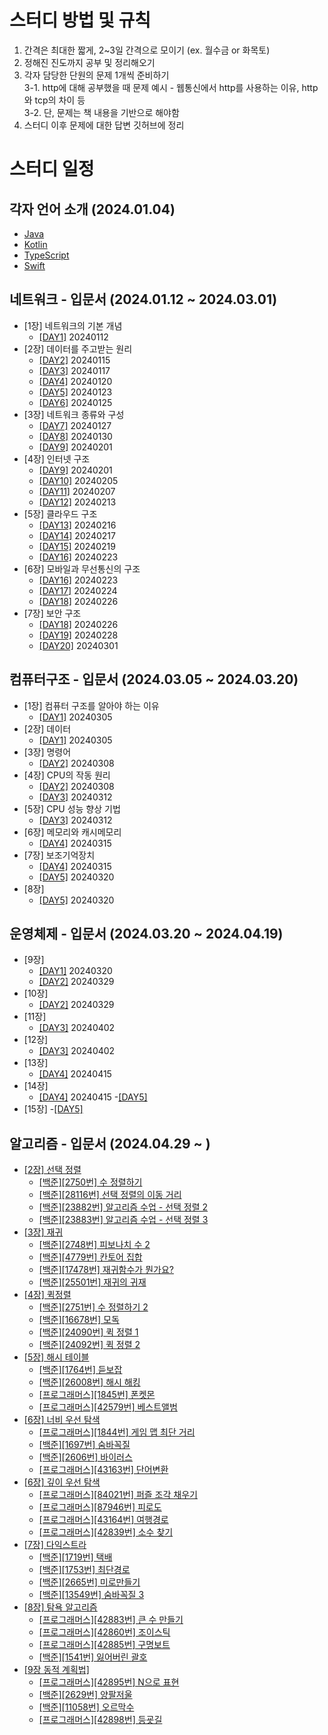 # 스터디 방법 및 규칙

1. 간격은 최대한 짧게, 2~3일 간격으로 모이기 (ex. 월수금 or 화목토)
2. 정해진 진도까지 공부 및 정리해오기
3. 각자 담당한 단원의 문제 1개씩 준비하기</br>
    3-1. http에 대해 공부했을 때 문제 예시 - 웹통신에서 http를 사용하는 이유, http 와 tcp의 차이 등    
    3-2. 단, 문제는 책 내용을 기반으로 해야함
5. 스터디 이후 문제에 대한 답변 깃허브에 정리

# 스터디 일정

## 각자 언어 소개 (2024.01.04)

- [Java](./언어소개/자바를쓰는이유/why_use_java.md)
- [Kotlin](https://github.com/PCYSB/TIL-PCYSB/blob/master/%EC%BD%94%ED%8B%80%EB%A6%B0%EC%97%90%EB%8C%80%ED%95%B4%EC%84%9C/%EC%BD%94%ED%8B%80%EB%A6%B0%20%EC%9D%B4%EB%9E%80.md)
- [TypeScript](https://github.com/team-imad-study/study-question/blob/main/%EC%96%B8%EC%96%B4%EC%86%8C%EA%B0%9C/TypeScript%EB%A5%BC%EC%95%8C%EB%A0%A4%EC%A3%BC%EA%B2%9F%EB%8B%A4/TypeScript%EC%97%90%20%EB%8C%80%ED%95%B4%EC%84%9C/24.01.04_TypeScript%EC%97%90%20%EB%8C%80%ED%95%B4%EC%84%9C.pdf)
- [Swift](https://github.com/QuaRang1225/TIL-quarang/wiki/Swift%EC%97%90-%EB%8C%80%ED%95%98%EC%97%AC)

## 네트워크 - 입문서 (2024.01.12 ~ 2024.03.01)

- [1장] 네트워크의 기본 개념
  - [[DAY1]](./Network/그림으로_이해하는_네트워크_구조와_기술/Chapter01_네트워크_기본_개념.md#day1) 20240112
- [2장] 데이터를 주고받는 원리
  - [[DAY2]](./Network/그림으로_이해하는_네트워크_구조와_기술/Chapter02_데이터_주고받는_원리.md#day2) 20240115
  - [[DAY3]](./Network/그림으로_이해하는_네트워크_구조와_기술/Chapter02_데이터_주고받는_원리.md#day3) 20240117
  - [[DAY4]](./Network/그림으로_이해하는_네트워크_구조와_기술/Chapter02_데이터_주고받는_원리.md#day4) 20240120
  - [[DAY5]](./Network/그림으로_이해하는_네트워크_구조와_기술/Chapter02_데이터_주고받는_원리.md#day5) 20240123
  - [[DAY6]](./Network/그림으로_이해하는_네트워크_구조와_기술/Chapter02_데이터_주고받는_원리.md#day6) 20240125
- [3장] 네트워크 종류와 구성
  - [[DAY7]](./Network/그림으로_이해하는_네트워크_구조와_기술/Chapter03_네트워크_종류와_구성.md#day7) 20240127
  - [[DAY8]](./Network/그림으로_이해하는_네트워크_구조와_기술/Chapter03_네트워크_종류와_구성.md#day8) 20240130
  - [[DAY9]](./Network/그림으로_이해하는_네트워크_구조와_기술/Chapter03_네트워크_종류와_구성.md#day9) 20240201
- [4장] 인터넷 구조
  - [[DAY9]](./Network/그림으로_이해하는_네트워크_구조와_기술/Chapter04_인터넷_구조.md#day9) 20240201
  - [[DAY10]](./Network/그림으로_이해하는_네트워크_구조와_기술/Chapter04_인터넷_구조.md#day10) 20240205
  - [[DAY11]](./Network/그림으로_이해하는_네트워크_구조와_기술/Chapter04_인터넷_구조.md#day11) 20240207
  - [[DAY12]](./Network/그림으로_이해하는_네트워크_구조와_기술/Chapter04_인터넷_구조.md#day12) 20240213
- [5장] 클라우드 구조
  - [[DAY13]](./Network/그림으로_이해하는_네트워크_구조와_기술/Chapter05_클라우드_구조.md#day13) 20240216
  - [[DAY14]](./Network/그림으로_이해하는_네트워크_구조와_기술/Chapter05_클라우드_구조.md#day14) 20240217
  - [[DAY15]](./Network/그림으로_이해하는_네트워크_구조와_기술/Chapter05_클라우드_구조.md#day15) 20240219
  - [[DAY16]](./Network/그림으로_이해하는_네트워크_구조와_기술/Chapter05_클라우드_구조.md#day16) 20240223
- [6장] 모바일과 무선통신의 구조 
  - [[DAY16]](./Network/그림으로_이해하는_네트워크_구조와_기술/Chaptor06_모바일과_무선통신의_구조.md#day16) 20240223
  - [[DAY17]](./Network/그림으로_이해하는_네트워크_구조와_기술/Chaptor06_모바일과_무선통신의_구조.md#day17) 20240224
  - [[DAY18]](./Network/그림으로_이해하는_네트워크_구조와_기술/Chaptor06_모바일과_무선통신의_구조.md#day18) 20240226
- [7장] 보안 구조
  - [[DAY18]](./Network/그림으로_이해하는_네트워크_구조와_기술/Chaptor07_보안_구조.md#day18) 20240226
  - [[DAY19]](./Network/그림으로_이해하는_네트워크_구조와_기술/Chaptor07_보안_구조.md#day19) 20240228
  - [[DAY20]](./Network/그림으로_이해하는_네트워크_구조와_기술/Chaptor07_보안_구조.md#day20) 20240301


## 컴퓨터구조 - 입문서 (2024.03.05 ~ 2024.03.20)

- [1장] 컴퓨터 구조를 알아야 하는 이유
  - [[DAY1]](./ComputerArchitecture/혼자_공부하는_컴퓨터구조+운영체제/Chapter01_컴퓨터_구조를_알아야_하는_이유.md#DAY1) 20240305
- [2장] 데이터
  - [[DAY1]](./ComputerArchitecture/혼자_공부하는_컴퓨터구조+운영체제/Chapter02_데이터.md#DAY1) 20240305
- [3장] 명령어
  - [[DAY2]](./ComputerArchitecture/혼자_공부하는_컴퓨터구조+운영체제/Chapter03_명령어.md#DAY2) 20240308
- [4장] CPU의 작동 원리
  - [[DAY2]](./ComputerArchitecture/혼자_공부하는_컴퓨터구조+운영체제/Chapter04_CPU의_작동_원리.md#DAY2) 20240308
  - [[DAY3]](./ComputerArchitecture/혼자_공부하는_컴퓨터구조+운영체제/Chapter04_CPU의_작동_원리.md#DAY3) 20240312
- [5장] CPU 성능 향상 기법
  - [[DAY3]](./ComputerArchitecture/혼자_공부하는_컴퓨터구조+운영체제/Chapter05_CPU_성능_향상_기법.md#DAY3) 20240312
- [6장] 메모리와 캐시메모리
  - [[DAY4]](./ComputerArchitecture/혼자_공부하는_컴퓨터구조+운영체제/Chapter06_메모리와_캐시메모리.md#Day4) 20240315
- [7장] 보조기억장치
  - [[DAY4]](./ComputerArchitecture/혼자_공부하는_컴퓨터구조+운영체제/Chapter07_보조기억장치.md#Day4) 20240315
  - [[DAY5]](./ComputerArchitecture/혼자_공부하는_컴퓨터구조+운영체제/Chapter07_보조기억장치.md#Day5) 20240320
- [8장] 
  - [[DAY5]](./ComputerArchitecture/혼자_공부하는_컴퓨터구조+운영체제/Chapter08_입출력장치.md#Day5) 20240320


## 운영체제 - 입문서 (2024.03.20 ~ 2024.04.19)
- [9장] 
  - [[DAY1]](./OS/혼자_공부하는_컴퓨터구조+운영체제/Chapter09_운영체제_시작하기.md#Day1) 20240320
  - [[DAY2]](./OS/혼자_공부하는_컴퓨터구조+운영체제/Chapter09_운영체제_시작하기.md#Day2) 20240329
- [10장]
  - [[DAY2]](./OS/혼자_공부하는_컴퓨터구조+운영체제/Chapter10_프로세스와_스레드.md#Day2) 20240329
- [11장]
  - [[DAY3]](./OS/혼자_공부하는_컴퓨터구조+운영체제/Chapter11_CPU_스케쥴링.md#Day3) 20240402
- [12장]
  - [[DAY3]](./OS/혼자_공부하는_컴퓨터구조+운영체제/Chapter12_프로세스_동기화.md#Day3) 20240402
- [13장]
  - [[DAY4]](./OS/혼자_공부하는_컴퓨터구조+운영체제/Chapter13_교착상태.md#Day4) 20240415
- [14장]
  - [[DAY4]](./OS/혼자_공부하는_컴퓨터구조+운영체제/Chpater14_가상메모리.md#Day4) 20240415
  -[[DAY5]](./OS/혼자_공부하는_컴퓨터구조+운영체제/Chpater14_가상메모리.md#Day5)
- [15장]
  -[[DAY5]](./OS/혼자_공부하는_컴퓨터구조+운영체제/Chapter15_파일_시스템.md#Day5)

## 알고리즘 - 입문서 (2024.04.29 ~ )

- [[2장] 선택 정렬](./Algorithm/HelloCoding/Chapter02_선택정렬.md)
  - [[백준][2750번] 수 정렬하기](./Algorithm/HelloCoding/Chapter02_선택정렬.md#2750번-수-정렬하기)
  - [[백준][28116번] 선택 정렬의 이동 거리](./Algorithm/HelloCoding/Chapter02_선택정렬.md#28116번-선택-정렬의-이동-거리)
  - [[백준][23882번] 알고리즘 수업 - 선택 정렬 2](./Algorithm/HelloCoding/Chapter02_선택정렬.md#23882번-알고리즘-수업---선택-정렬-2)
  - [[백준][23883번] 알고리즘 수업 - 선택 정렬 3](./Algorithm/HelloCoding/Chapter02_선택정렬.md#23883번-알고리즘-수업---선택-정렬-3)
- [[3장] 재귀](./Algorithm/HelloCoding/Chapter03_재귀.md)
  - [[백준][2748번] 피보나치 수 2](./Algorithm/HelloCoding/Chapter03_재귀.md#2748번-피보나치-수-2)
  - [[백준][4779번] 칸토어 집합](./Algorithm/HelloCoding/Chapter03_재귀.md#4779번-칸토어-집합)
  - [[백준][17478번] 재귀함수가 뭔가요?](./Algorithm/HelloCoding/Chapter03_재귀.md#17478번-재귀함수가-뭔가요)
  - [[백준][25501번] 재귀의 귀재](./Algorithm/HelloCoding/Chapter03_재귀.md#25501번-재귀의-귀재)
- [[4장] 퀵정렬](./Algorithm/HelloCoding/Chapter03_재귀.md)
  - [[백준][2751번] 수 정렬하기 2](./Algorithm/HelloCoding/Chapter04_퀵정렬.md#2751-수-정렬하기-2)
  - [[백준][16678번] 모독](./Algorithm/HelloCoding/Chapter04_퀵정렬.md#16678-모독)
  - [[백준][24090번] 퀵 정렬 1](./Algorithm/HelloCoding/Chapter04_퀵정렬.md#24090-퀵-정렬-1)
  - [[백준][24092번] 퀵 정렬 2](./Algorithm/HelloCoding/Chapter04_퀵정렬.md#24092-퀵-정렬-3)
- [[5장] 해시 테이블](./Algorithm/HelloCoding/Chapter05_해시테이블.md)
  - [[백준][1764번] 듣보잡](./Algorithm/HelloCoding/Chapter05_해시테이블.md#1764번-듣보잡)
  - [[백준][26008번] 해시 해킹](./Algorithm/HelloCoding/Chapter05_해시테이블.md#26008번-해시-해킹)
  - [[프로그래머스][1845번] 폰켓몬](./Algorithm/HelloCoding/Chapter05_해시테이블.md#프로그래머스-폰켓몬)
  - [[프로그래머스][42579번] 베스트앨범](./Algorithm/HelloCoding/Chapter05_해시테이블.md#프로그래머스-베스트앨범)
- [[6장] 너비 우선 탐색](./Algorithm/HelloCoding/Chapter06_너비우선탐색.md)
  - [[프로그래머스][1844번] 게임 맵 최단 거리](./Algorithm/HelloCoding/Chapter06_너비우선탐색.md#1844번-게임-맵-최단거리)
  - [[백준][1697번] 숨바꼭질](./Algorithm/HelloCoding/Chapter06_너비우선탐색.md#1697번-숨바꼭질)
  - [[백준][2606번] 바이러스](./Algorithm/HelloCoding/Chapter06_너비우선탐색.md#2606번-바이러스)
  - [[프로그래머스][43163번] 단어변환](./Algorithm/HelloCoding/Chapter06_너비우선탐색.md#43163번-단어변환)
- [[6장] 깊이 우선 탐색](./Algorithm/HelloCoding/Chapter06_깊이우선탐색.md)
  - [[프로그래머스][84021번] 퍼즐 조각 채우기](./Algorithm/HelloCoding/Chapter06_깊이우선탐색.md#프로그래머스84021번-퍼즐-조각-채우기)
  - [[프로그래머스][87946번] 피로도](./Algorithm/HelloCoding/Chapter06_깊이우선탐색.md#프로그래머스87946번-피로도)
  - [[프로그래머스][43164번] 여행경로](./Algorithm/HelloCoding/Chapter06_깊이우선탐색.md#프로그래머스43164번-여행경로)
  - [[프로그래머스][42839번] 소수 찾기](./Algorithm/HelloCoding/Chapter06_깊이우선탐색.md#프로그래머스42839번-소수-찾기)
- [[7장] 다익스트라](./Algorithm/HelloCoding/Chapter07_다익스트라.md)
  - [[백준][1719번] 택배](./Algorithm/HelloCoding/Chapter07_다익스트라.md#백준1719번-택배)
  - [[백준][1753번] 최단경로](./Algorithm/HelloCoding/Chapter07_다익스트라.md#백준1753번-최단경로)
  - [[백준][2665번] 미로만들기](./Algorithm/HelloCoding/Chapter07_다익스트라.md#백준2665번-미로만들기)
  - [[백준][13549번] 숨바꼭질 3](./Algorithm/HelloCoding/Chapter07_다익스트라.md#백준13549번-숨바꼭질-3)
- [[8장] 탐욕 알고리즘](./Algorithm/HelloCoding/Chapter08_탐욕알고리즘.md)
  - [[프로그래머스][42883번] 큰 수 만들기](./Algorithm/HelloCoding/Chapter08_탐욕알고리즘.md#프로그래머스42883번-큰-수-만들기)
  - [[프로그래머스][42860번] 조이스틱](./Algorithm/HelloCoding/Chapter08_탐욕알고리즘.md#프로그래머스42860번-조이스틱)
  - [[프로그래머스][42885번] 구명보트](./Algorithm/HelloCoding/Chapter08_탐욕알고리즘.md#프로그래머스42885번-구명보트)
   - [[백준][1541번] 잃어버린 괄호](./Algorithm/HelloCoding/Chapter08_탐욕알고리즘.md#백준1541번-잃어버린-괄호)
- [[9장 동적 계획법]](./Algorithm/HelloCoding/Chapter09_동적계획법.md)
  - [[프로그래머스][42895번] N으로 표현](./Algorithm/HelloCoding/Chapter09_동적계획법.md#프로그래머스42895번-n으로-표현)
  - [[백준][2629번] 양팔저울](./Algorithm/HelloCoding/Chapter09_동적계획법.md#백준2629번-양팔저울)
  - [[백준][11058번] 오르막수](./Algorithm/HelloCoding/Chapter09_동적계획법.md#백준11057번-오르막수)
  - [[프로그래머스][42898번] 등굣길](./Algorithm/HelloCoding/Chapter09_동적계획법.md#프로그래머스42898번-등굣길)
